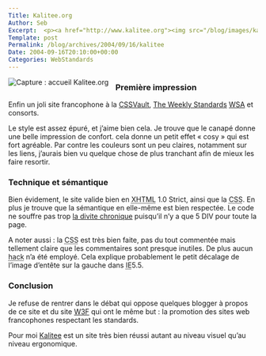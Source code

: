 ```yaml
--- 
Title: Kalitee.org
Author: Seb
Excerpt:  <p><a href="http://www.kalitee.org"><img src="/blog/images/kalitee.png" alt="Capture : accueil Kalitee.org" style="float:left; margin: 0 1em 1em 0;" /></a></p>
Template: post
Permalink: /blog/archives/2004/09/16/kalitee
Date: 2004-09-16T20:10:00+00:00
Categories: WebStandards
--- 
```


[<img src="/blog/images/kalitee.png" alt="Capture : accueil Kalitee.org" style="float:left; margin: 0 1em 1em 0;" />][1]

<!--more-->

### Premi&egrave;re impression

Enfin un joli site francophone &agrave; la <a href="http://www.cssvault.com" hreflang="en">CSSVault</a>, <a href="http://www.weeklystandards.com" hreflang="en">The Weekly Standards</a> <a href="http://www.webstandardsawards.com/" hreflang="en" title="Web Standards Awards">WSA</a> et consorts.

Le style est assez &eacute;pur&eacute;, et j&rsquo;aime bien cela. Je trouve que le canap&eacute; donne une belle impression de confort. cela donne un petit effet &laquo;&nbsp;cosy&nbsp;&raquo; qui est fort agr&eacute;able. Par contre les couleurs sont un peu claires, notamment sur les liens, j&rsquo;aurais bien vu quelque chose de plus tranchant afin de mieux les faire resortir.

### Technique et s&eacute;mantique

Bien &eacute;videment, le site valide bien en <acronym title="eXtensible HyperText Markup Language">XHTML</acronym> 1.0 Strict, ainsi que la <acronym title="Cascading Style Sheets">CSS</acronym>. En plus je trouve que la s&eacute;mantique en elle-m&ecirc;me est bien respect&eacute;e. Le code ne souffre pas trop <a href="http://www.alsacreations.com/blog/index.php?2004/08/15/51-maladies-exotiques-des-css" hreflang="fr" title="Lire sur Alsacreations.com&nbsp;: Maladies exotiques des css">la divite chronique</a> puisqu&rsquo;il n&rsquo;y a que 5 DIV pour toute la page.

A noter aussi&nbsp;: la <acronym title="Cascading Style Sheets">CSS</acronym> est tr&egrave;s bien faite, pas du tout comment&eacute;e mais tellement claire que les commentaires sont presque inutiles. De plus aucun <acronym title="Technique pour sp&eacute;cifier des attributs pour un navigateur particulier">hack</acronym> n&rsquo;a &eacute;t&eacute; employ&eacute;. Cela explique probablement le petit d&eacute;calage de l&rsquo;image d&rsquo;ent&ecirc;te sur la gauche dans <acronym title="Internet Explorer">IE</acronym>5.5.

### Conclusion

Je refuse de rentrer dans le d&eacute;bat qui oppose quelques blogger &agrave; propos de ce site et du site <a href="http://www.w3f.info" hreflang="fr" title="World Wide Web Francophone">W3F</a> qui ont le m&ecirc;me but&nbsp;: la promotion des sites web francophones respectant les standards.

Pour moi <a href="http://www.kalitee.org" hreflang="fr">Kalitee</a> est un site tr&egrave;s bien r&eacute;ussi autant au niveau visuel qu&rsquo;au niveau ergonomique.

 [1]: http://www.kalitee.org